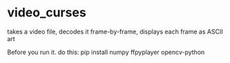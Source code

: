 # video_curses
takes a video file, decodes it frame-by-frame, displays each frame as ASCII art

Before you run it. do this: pip install numpy ffpyplayer opencv-python
